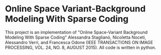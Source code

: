 # Online Space Variant-Background Modeling With Sparse Coding
This project is an implementation of "Online Space-Variant Background Modeling With Sparse Coding" Alessandra Staglianò, Nicoletta Noceti, Alessandro Verri, and Francesca Odone (IEEE TRANSACTIONS ON IMAGE PROCESSING, VOL. 24, NO. 8, AUGUST 2015).
All code is written in python.
